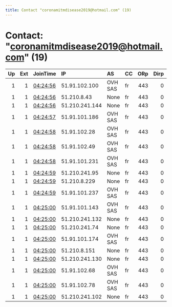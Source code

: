 ```yaml
---
title: Contact "coronamitmdisease2019@hotmail.com" (19)
---
```


# Contact: "coronamitmdisease2019@hotmail.com" (19)

|   Up |   Ext | JoinTime                                                                                            | IP             | AS      | CC   |   ORp |   Dirp | OS    | Version   | Nickname   |   eFamMembers |
|-----:|------:|:----------------------------------------------------------------------------------------------------|:---------------|:--------|:-----|------:|-------:|:------|:----------|:-----------|--------------:|
|    1 |     1 | [04:24:56](https://metrics.torproject.org/rs.html#details/48325E9146758F8636473D6D25FD4D7734E189CB) | 51.91.102.100  | OVH SAS | fr   |   443 |      0 | Linux | 0.4.3.6   | COMID      |            19 |
|    1 |     1 | [04:24:56](https://metrics.torproject.org/rs.html#details/A2BA8791AA2A27DCB5B0C5B51E8CCF2337A5C1E2) | 51.210.8.43    | None    | fr   |   443 |      0 | Linux | 0.4.3.6   | COMID      |            19 |
|    1 |     1 | [04:24:56](https://metrics.torproject.org/rs.html#details/F2D5E3A3E8B11CA72FF340C450A46F4C67AD8D1E) | 51.210.241.144 | None    | fr   |   443 |      0 | Linux | 0.4.3.6   | COMID      |            19 |
|    1 |     1 | [04:24:57](https://metrics.torproject.org/rs.html#details/52DDF76A32CC3E0BFBAD72E511A0354343A224B3) | 51.91.101.186  | OVH SAS | fr   |   443 |      0 | Linux | 0.4.3.6   | COMID      |            19 |
|    1 |     1 | [04:24:58](https://metrics.torproject.org/rs.html#details/7BD7DB37884F3DADC61E755FA9F03F499BC3C552) | 51.91.102.28   | OVH SAS | fr   |   443 |      0 | Linux | 0.4.3.6   | COMID      |            19 |
|    1 |     1 | [04:24:58](https://metrics.torproject.org/rs.html#details/852FB4885C5F9DEDE66BB9E5515A81EAE6E43B6B) | 51.91.102.49   | OVH SAS | fr   |   443 |      0 | Linux | 0.4.3.6   | COMID      |            19 |
|    1 |     1 | [04:24:58](https://metrics.torproject.org/rs.html#details/C271F036CDFE8A90881B60712BF6ACF742259764) | 51.91.101.231  | OVH SAS | fr   |   443 |      0 | Linux | 0.4.3.6   | COMID      |            19 |
|    1 |     1 | [04:24:59](https://metrics.torproject.org/rs.html#details/110F26C0BFB2122BBB856EADC9A2D497989DE949) | 51.210.241.95  | None    | fr   |   443 |      0 | Linux | 0.4.3.6   | COMID      |            19 |
|    1 |     1 | [04:24:59](https://metrics.torproject.org/rs.html#details/378C5C8381700EC68EFDC427148CDE18DD94A014) | 51.210.8.229   | None    | fr   |   443 |      0 | Linux | 0.4.3.6   | COMID      |            19 |
|    1 |     1 | [04:24:59](https://metrics.torproject.org/rs.html#details/CA2F7497106CB8B9AAF0E1A7CF9866EAC9DB43B5) | 51.91.101.237  | OVH SAS | fr   |   443 |      0 | Linux | 0.4.3.6   | COMID      |            19 |
|    1 |     1 | [04:25:00](https://metrics.torproject.org/rs.html#details/019839E66C7229039367BEB4E83B27D08A9C2B37) | 51.91.101.143  | OVH SAS | fr   |   443 |      0 | Linux | 0.4.3.6   | COMID      |            19 |
|    1 |     1 | [04:25:00](https://metrics.torproject.org/rs.html#details/1B473D4B5C1D7C594E88B3044823D04E2BC51DBA) | 51.210.241.132 | None    | fr   |   443 |      0 | Linux | 0.4.3.6   | COMID      |            19 |
|    1 |     1 | [04:25:00](https://metrics.torproject.org/rs.html#details/28EA24439668FBE905C801F8170C192E119C9FBD) | 51.210.241.74  | None    | fr   |   443 |      0 | Linux | 0.4.3.6   | COMID      |            19 |
|    1 |     1 | [04:25:00](https://metrics.torproject.org/rs.html#details/7A8089D801EC09B20B1091CB031C79B7E0371818) | 51.91.101.174  | OVH SAS | fr   |   443 |      0 | Linux | 0.4.3.6   | COMID      |            19 |
|    1 |     1 | [04:25:00](https://metrics.torproject.org/rs.html#details/840C79C994150D6F6A48B5F8E8658AB74D36B052) | 51.210.8.151   | None    | fr   |   443 |      0 | Linux | 0.4.3.6   | COMID      |            19 |
|    1 |     1 | [04:25:00](https://metrics.torproject.org/rs.html#details/8FAB1ADF9BE2D0E821AF92B8215F692CD715FD73) | 51.210.241.130 | None    | fr   |   443 |      0 | Linux | 0.4.3.6   | COMID      |            19 |
|    1 |     1 | [04:25:00](https://metrics.torproject.org/rs.html#details/BD32854443E891DBB685E43854BB382DEF081E94) | 51.91.102.68   | OVH SAS | fr   |   443 |      0 | Linux | 0.4.3.6   | COMID      |            19 |
|    1 |     1 | [04:25:00](https://metrics.torproject.org/rs.html#details/D26C58809FBC2C0D0251FB2991470A6AAB3EDC5B) | 51.91.102.78   | OVH SAS | fr   |   443 |      0 | Linux | 0.4.3.6   | COMID      |            19 |
|    1 |     1 | [04:25:00](https://metrics.torproject.org/rs.html#details/DE50C4066BE7200F5D6AD0FC88452667451D39A9) | 51.210.241.102 | None    | fr   |   443 |      0 | Linux | 0.4.3.6   | COMID      |            19 |
